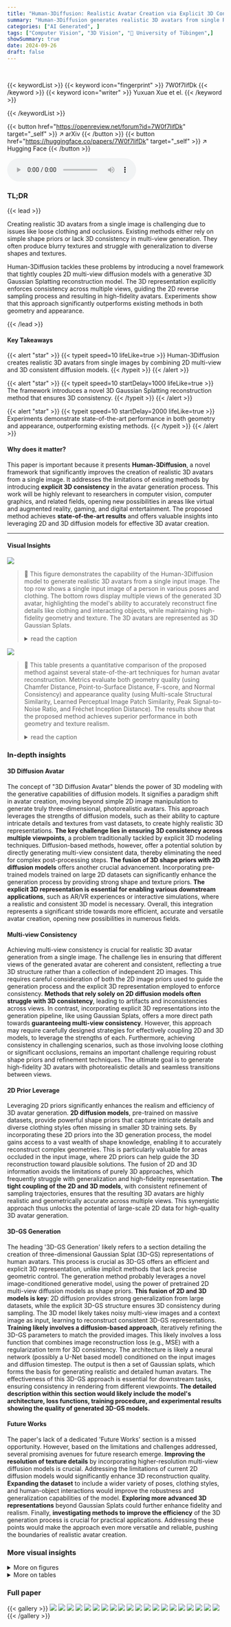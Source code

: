 ```yaml
---
title: "Human-3Diffusion: Realistic Avatar Creation via Explicit 3D Consistent Diffusion Models"
summary: "Human-3Diffusion generates realistic 3D avatars from single RGB images using coupled 2D multi-view and 3D consistent diffusion models, achieving high-fidelity geometry and texture."
categories: ["AI Generated", ]
tags: ["Computer Vision", "3D Vision", "🏢 University of Tübingen",]
showSummary: true
date: 2024-09-26
draft: false
---
```


<br>

{{< keywordList >}}
{{< keyword icon="fingerprint" >}} 7W0f7lifDk {{< /keyword >}}
{{< keyword icon="writer" >}} Yuxuan Xue et el. {{< /keyword >}}
 
{{< /keywordList >}}

{{< button href="https://openreview.net/forum?id=7W0f7lifDk" target="_self" >}}
↗ arXiv
{{< /button >}}
{{< button href="https://huggingface.co/papers/7W0f7lifDk" target="_self" >}}
↗ Hugging Face
{{< /button >}}



<audio controls>
    <source src="https://ai-paper-reviewer.com/7W0f7lifDk/podcast.wav" type="audio/wav">
    Your browser does not support the audio element.
</audio>


### TL;DR


{{< lead >}}

Creating realistic 3D avatars from a single image is challenging due to issues like loose clothing and occlusions. Existing methods either rely on simple shape priors or lack 3D consistency in multi-view generation.  They often produce blurry textures and struggle with generalization to diverse shapes and textures.

Human-3Diffusion tackles these problems by introducing a novel framework that tightly couples 2D multi-view diffusion models with a generative 3D Gaussian Splatting reconstruction model. The 3D representation explicitly enforces consistency across multiple views, guiding the 2D reverse sampling process and resulting in high-fidelity avatars. Experiments show that this approach significantly outperforms existing methods in both geometry and appearance.

{{< /lead >}}


#### Key Takeaways

{{< alert "star" >}}
{{< typeit speed=10 lifeLike=true >}} Human-3Diffusion creates realistic 3D avatars from single images by combining 2D multi-view and 3D consistent diffusion models. {{< /typeit >}}
{{< /alert >}}

{{< alert "star" >}}
{{< typeit speed=10 startDelay=1000 lifeLike=true >}} The framework introduces a novel 3D Gaussian Splatting reconstruction method that ensures 3D consistency. {{< /typeit >}}
{{< /alert >}}

{{< alert "star" >}}
{{< typeit speed=10 startDelay=2000 lifeLike=true >}} Experiments demonstrate state-of-the-art performance in both geometry and appearance, outperforming existing methods. {{< /typeit >}}
{{< /alert >}}

#### Why does it matter?
This paper is important because it presents **Human-3Diffusion**, a novel framework that significantly improves the creation of realistic 3D avatars from a single image.  It addresses the limitations of existing methods by introducing **explicit 3D consistency** in the avatar generation process. This work will be highly relevant to researchers in computer vision, computer graphics, and related fields, opening new possibilities in areas like virtual and augmented reality, gaming, and digital entertainment.  The proposed method achieves **state-of-the-art results** and offers valuable insights into leveraging 2D and 3D diffusion models for effective 3D avatar creation.

------
#### Visual Insights



![](https://ai-paper-reviewer.com/7W0f7lifDk/figures_0_1.jpg)

> 🔼 This figure demonstrates the capability of the Human-3Diffusion model to generate realistic 3D avatars from a single input image.  The top row shows a single input image of a person in various poses and clothing. The bottom rows display multiple views of the generated 3D avatar, highlighting the model's ability to accurately reconstruct fine details like clothing and interacting objects, while maintaining high-fidelity geometry and texture. The 3D avatars are represented as 3D Gaussian Splats.
> <details>
> <summary>read the caption</summary>
> Figure 1: Given a single image of a person (top), our method Human-3Diffusion creates 3D Gaussian Splats of realistic avatars with cloth and interacting objects with high-fidelity geometry and texture.
> </details>





![](https://ai-paper-reviewer.com/7W0f7lifDk/tables_7_1.jpg)

> 🔼 This table presents a quantitative comparison of the proposed method against several state-of-the-art techniques for human avatar reconstruction.  Metrics evaluate both geometry quality (using Chamfer Distance, Point-to-Surface Distance, F-score, and Normal Consistency) and appearance quality (using Multi-scale Structural Similarity, Learned Perceptual Image Patch Similarity, Peak Signal-to-Noise Ratio, and Fréchet Inception Distance).  The results show that the proposed method achieves superior performance in both geometry and texture realism.
> <details>
> <summary>read the caption</summary>
> Table 1: Quantitative evaluation on CAPE [47], SIZER [72], and IIIT [32] dataset. Our method can perform better reconstruction in terms of more accurate geometry (CD, P2S, F-score, NC) and realistic textures (SSIM, LPIPS, PSNR, FID).
> </details>





### In-depth insights


#### 3D Diffusion Avatar
The concept of "3D Diffusion Avatar" blends the power of 3D modeling with the generative capabilities of diffusion models. It signifies a paradigm shift in avatar creation, moving beyond simple 2D image manipulation to generate truly three-dimensional, photorealistic avatars. This approach leverages the strengths of diffusion models, such as their ability to capture intricate details and textures from vast datasets, to create highly realistic 3D representations. **The key challenge lies in ensuring 3D consistency across multiple viewpoints**, a problem traditionally tackled by explicit 3D modeling techniques. Diffusion-based methods, however, offer a potential solution by directly generating multi-view consistent data, thereby eliminating the need for complex post-processing steps.  **The fusion of 3D shape priors with 2D diffusion models** offers another crucial advancement. Incorporating pre-trained models trained on large 2D datasets can significantly enhance the generation process by providing strong shape and texture priors. **The explicit 3D representation is essential for enabling various downstream applications**, such as AR/VR experiences or interactive simulations, where a realistic and consistent 3D model is necessary. Overall, this integration represents a significant stride towards more efficient, accurate and versatile avatar creation, opening new possibilities in numerous fields.

#### Multi-view Consistency
Achieving multi-view consistency is crucial for realistic 3D avatar generation from a single image.  The challenge lies in ensuring that different views of the generated avatar are coherent and consistent, reflecting a true 3D structure rather than a collection of independent 2D images.  This requires careful consideration of both the 2D image priors used to guide the generation process and the explicit 3D representation employed to enforce consistency.  **Methods that rely solely on 2D diffusion models often struggle with 3D consistency**, leading to artifacts and inconsistencies across views. In contrast, incorporating explicit 3D representations into the generation pipeline, like using Gaussian Splats, offers a more direct path towards **guaranteeing multi-view consistency**.  However, this approach may require carefully designed strategies for effectively coupling 2D and 3D models, to leverage the strengths of each.  Furthermore, achieving consistency in challenging scenarios, such as those involving loose clothing or significant occlusions, remains an important challenge requiring robust shape priors and refinement techniques. The ultimate goal is to generate high-fidelity 3D avatars with photorealistic details and seamless transitions between views.

#### 2D Prior Leverage
Leveraging 2D priors significantly enhances the realism and efficiency of 3D avatar generation.  **2D diffusion models**, pre-trained on massive datasets, provide powerful shape priors that capture intricate details and diverse clothing styles often missing in smaller 3D training sets. By incorporating these 2D priors into the 3D generation process, the model gains access to a vast wealth of shape knowledge, enabling it to accurately reconstruct complex geometries. This is particularly valuable for areas occluded in the input image, where 2D priors can help guide the 3D reconstruction toward plausible solutions. The fusion of 2D and 3D information avoids the limitations of purely 3D approaches, which frequently struggle with generalization and high-fidelity representation.  **The tight coupling of the 2D and 3D models**, with consistent refinement of sampling trajectories, ensures that the resulting 3D avatars are highly realistic and geometrically accurate across multiple views. This synergistic approach thus unlocks the potential of large-scale 2D data for high-quality 3D avatar generation.

#### 3D-GS Generation
The heading '3D-GS Generation' likely refers to a section detailing the creation of three-dimensional Gaussian Splat (3D-GS) representations of human avatars.  This process is crucial as 3D-GS offers an efficient and explicit 3D representation, unlike implicit methods that lack precise geometric control.  The generation method probably leverages a novel image-conditioned generative model, using the power of pretrained 2D multi-view diffusion models as shape priors. **This fusion of 2D and 3D models is key**: 2D diffusion provides strong generalization from large datasets, while the explicit 3D-GS structure ensures 3D consistency during sampling.  The 3D model likely takes noisy multi-view images and a context image as input, learning to reconstruct consistent 3D-GS representations. **Training likely involves a diffusion-based approach**, iteratively refining the 3D-GS parameters to match the provided images. This likely involves a loss function that combines image reconstruction loss (e.g., MSE) with a regularization term for 3D consistency. The architecture is likely a neural network (possibly a U-Net based model) conditioned on the input images and diffusion timestep.  The output is then a set of Gaussian splats, which forms the basis for generating realistic and detailed human avatars.  The effectiveness of this 3D-GS approach is essential for downstream tasks, ensuring consistency in rendering from different viewpoints.  **The detailed description within this section would likely include the model's architecture, loss functions, training procedure, and experimental results showing the quality of generated 3D-GS models.**

#### Future Works
The paper's lack of a dedicated 'Future Works' section is a missed opportunity.  However, based on the limitations and challenges addressed, several promising avenues for future research emerge.  **Improving the resolution of texture details** by incorporating higher-resolution multi-view diffusion models is crucial.  Addressing the limitations of current 2D diffusion models would significantly enhance 3D reconstruction quality.  **Expanding the dataset** to include a wider variety of poses, clothing styles, and human-object interactions would improve the robustness and generalization capabilities of the model.  **Exploring more advanced 3D representations** beyond Gaussian Splats could further enhance fidelity and realism. Finally, **investigating methods to improve the efficiency** of the 3D generation process is crucial for practical applications. Addressing these points would make the approach even more versatile and reliable, pushing the boundaries of realistic avatar creation.


### More visual insights

<details>
<summary>More on figures
</summary>


![](https://ai-paper-reviewer.com/7W0f7lifDk/figures_3_1.jpg)

> 🔼 This figure illustrates the method overview of Human-3Diffusion. Starting with a single RGB image as input, the model generates a realistic 3D avatar.  The process involves leveraging 2D multi-view diffusion models for shape priors, while simultaneously refining the 2D reverse sampling trajectory using generated 3D renderings to ensure 3D consistency.  This tight coupling between 2D and 3D models results in a high-quality 3D avatar representation.
> <details>
> <summary>read the caption</summary>
> Figure 2: Method Overview. Given a single RGB image (A), we sample a realistic 3D avatar represented as 3D Gaussian Splats (D). At each reverse step, our 3D generation model gø leverages 2D multi-view diffusion prior from ee which provides a strong shape prior but is not 3D consistent (B, cf. Sec. 4.1). We then refine the 2D reverse sampling trajectory with generated 3D renderings that are guaranteed to be 3D consistent (C, cf. Sec. 4.2). Our tight coupling ensures 3D consistency at each sampling step and obtains a high-quality 3D avatar (D).
> </details>



![](https://ai-paper-reviewer.com/7W0f7lifDk/figures_5_1.jpg)

> 🔼 This figure provides a visual overview of the Human-3Diffusion method. It shows how a single RGB image is used as input to generate a realistic 3D avatar represented as 3D Gaussian Splats. The process involves leveraging 2D multi-view diffusion priors for shape information, refining the 2D reverse sampling trajectory with 3D-consistent renderings, and ensuring 3D consistency at each sampling step.
> <details>
> <summary>read the caption</summary>
> Figure 2: Method Overview. Given a single RGB image (A), we sample a realistic 3D avatar represented as 3D Gaussian Splats (D). At each reverse step, our 3D generation model gø leverages 2D multi-view diffusion prior from ee which provides a strong shape prior but is not 3D consistent (B, cf. Sec. 4.1). We then refine the 2D reverse sampling trajectory with generated 3D renderings that are guaranteed to be 3D consistent (C, cf. Sec. 4.2). Our tight coupling ensures 3D consistency at each sampling step and obtains a high-quality 3D avatar (D).
> </details>



![](https://ai-paper-reviewer.com/7W0f7lifDk/figures_6_1.jpg)

> 🔼 This figure compares the results of the proposed Human-3Diffusion method to several state-of-the-art avatar reconstruction methods (ICON, ECON, SiTH, and SIFU). The comparison highlights the ability of Human-3Diffusion to generate realistic avatars with coherent clothing and textures, even in areas occluded in the input image, unlike the other methods that struggle with loose clothing or produce blurry textures.
> <details>
> <summary>read the caption</summary>
> Figure 3: Qualitative comparison with baselines. Recent avatar reconstruction works ICON [87], ECON [88], SiTH [23] and SIFU [108]) cannot reconstruct loose clothing coherently. Additionally, SITH and SIFU generate blurry texture in unseen regions due to their deterministic formulation of regressing 3D avatar directly from single RGB imagse. In contract, our method is able to reconstruct avatars with realistic textures and plausible 3D geometry in both seen and unseen region.
> </details>



![](https://ai-paper-reviewer.com/7W0f7lifDk/figures_7_1.jpg)

> 🔼 This figure compares 3D reconstruction results obtained using different methods.  The input is a single RGB image of a person. The 'Ours' column shows the results produced by the proposed Human-3Diffusion method, which uses an explicit 3D representation to ensure 3D consistency across multiple views. In contrast, the 'MVD' and 'MVDft' columns show the results of using only a 2D multi-view diffusion model without the explicit 3D representation. The comparison highlights the superior performance of the proposed Human-3Diffusion in generating 3D consistent multi-views and avoiding artifacts.
> <details>
> <summary>read the caption</summary>
> Figure 4: 3D reconstruction conditioned on different multi-view priors. Without our 3D-consistent sampling, the 2D diffusion model cannot generate 3D consistent multi-views (MVD, MVDft), leading to artifacts like floating 3D Gaussians splats.
> </details>



![](https://ai-paper-reviewer.com/7W0f7lifDk/figures_8_1.jpg)

> 🔼 This figure shows an ablation study demonstrating the benefit of using 2D multi-view priors in the 3D generation process.  The leftmost image is the input image of a stuffed rabbit. The middle section shows the results of the model when using the proposed method (with 2D multi-view priors), showcasing a relatively complete and consistent 3D reconstruction from various viewpoints. The rightmost section shows the results obtained using a 'pure 3D generative model without 2D priors', highlighting the significant improvement achieved through the integration of 2D information in improving the quality and consistency of 3D generation for unseen objects.
> <details>
> <summary>read the caption</summary>
> Figure 5: 2D multi-view priors x enhances generalization to general objects in GSO [17] dataset.
> </details>



![](https://ai-paper-reviewer.com/7W0f7lifDk/figures_9_1.jpg)

> 🔼 This figure provides a visual overview of the Human-3Diffusion method. It shows how a single RGB image is used as input to generate a realistic 3D avatar.  The process involves leveraging 2D multi-view diffusion models for shape priors, refining the 2D reverse sampling trajectory with 3D-consistent renderings, and ultimately producing a high-quality 3D avatar represented as 3D Gaussian Splats.
> <details>
> <summary>read the caption</summary>
> Figure 2: Method Overview. Given a single RGB image (A), we sample a realistic 3D avatar represented as 3D Gaussian Splats (D). At each reverse step, our 3D generation model gø leverages 2D multi-view diffusion prior from ee which provides a strong shape prior but is not 3D consistent (B, cf. Sec. 4.1). We then refine the 2D reverse sampling trajectory with generated 3D renderings that are guaranteed to be 3D consistent (C, cf. Sec. 4.2). Our tight coupling ensures 3D consistency at each sampling step and obtains a high-quality 3D avatar (D).
> </details>



![](https://ai-paper-reviewer.com/7W0f7lifDk/figures_21_1.jpg)

> 🔼 This figure visualizes the intermediate sampling steps during the reverse diffusion process.  It shows how the model refines its estimates at each step, transitioning from noisy input to a clear, consistent output.  The comparison highlights the benefits of using the 3D reconstruction model to correct inconsistencies introduced by the 2D diffusion model alone, showing improved clarity and consistency in the final output.
> <details>
> <summary>read the caption</summary>
> Figure 7: Visualization of intermediate sampling steps from a Gaussian Noise (t = 1000) to the last denoising step (t = 0). From top to bottom: current state xt, estimated clear view by 2D diffusion models xt, and corrected clear view by generated 3D Gaussian Splatting. Our 2D diffusion model eθ(0) already provides strong multi-view prior at an early stage with large t. Our 3D reconstruction model gθ(0) can correct the inconsistency in xtgt illustrated in red circle.
> </details>



![](https://ai-paper-reviewer.com/7W0f7lifDk/figures_23_1.jpg)

> 🔼 This figure presents a qualitative comparison of the proposed Human-3Diffusion method with several state-of-the-art avatar reconstruction methods on the Sizer and IIIT datasets.  The results show that Human-3Diffusion outperforms competing methods, especially in terms of reconstructing clothing and accessories accurately, with higher fidelity in geometry and appearance.  The comparison highlights the superiority of the Human-3diffusion model in handling loose and complex clothing.
> <details>
> <summary>read the caption</summary>
> Figure 8: Qualitative comparison on Sizer [72] and IIIT [32].
> </details>



![](https://ai-paper-reviewer.com/7W0f7lifDk/figures_24_1.jpg)

> 🔼 This figure presents a qualitative comparison of different methods for human avatar reconstruction on the Sizer and IIIT datasets.  The 'Input' column shows the original images used. The remaining columns show the results generated by various techniques, including the authors' proposed method, labeled as 'Ours.'  The comparison highlights the differences in the quality of the generated avatars with respect to geometry, clothing details, and overall realism.
> <details>
> <summary>read the caption</summary>
> Figure 8: Qualitative comparison on Sizer [72] and IIIT [32].
> </details>



![](https://ai-paper-reviewer.com/7W0f7lifDk/figures_25_1.jpg)

> 🔼 This figure shows several examples of avatar reconstruction results from single images. The left column shows the input images, and the right column displays the reconstructed avatars produced by the Human-3Diffusion model.  Each row demonstrates the reconstruction of a person wearing clothing that exhibits varying degrees of looseness. The figure highlights the ability of the model to handle the challenges of loose clothing in 3D avatar reconstruction.
> <details>
> <summary>read the caption</summary>
> Figure 10: Qualitative results on unseen data during training. Input image is in left column. Our method successfully reconstructs different degree of loose clothing.
> </details>



![](https://ai-paper-reviewer.com/7W0f7lifDk/figures_26_1.jpg)

> 🔼 This figure compares the qualitative results of the proposed method with several state-of-the-art avatar reconstruction methods.  It highlights the superior ability of the proposed method to reconstruct avatars with loose clothing and realistic textures, compared to the other methods which struggle with coherent reconstruction of loose clothing and generate blurry textures in unseen regions due to their deterministic nature.
> <details>
> <summary>read the caption</summary>
> Figure 3: Qualitative comparison with baselines. Recent avatar reconstruction works ICON [87], ECON [88], SiTH [23] and SIFU [108]) cannot reconstruct loose clothing coherently. Additionally, SITH and SIFU generate blurry texture in unseen regions due to their deterministic formulation of regressing 3D avatar directly from single RGB imagse. In contract, our method is able to reconstruct avatars with realistic textures and plausible 3D geometry in both seen and unseen region.
> </details>



![](https://ai-paper-reviewer.com/7W0f7lifDk/figures_27_1.jpg)

> 🔼 This figure shows the results of the Human-3Diffusion method. Given a single image of a person as input (top row), the method generates a 3D model of the person represented as 3D Gaussian Splats. The generated models accurately capture details like clothing, interacting objects, and the overall geometry and texture of the person.
> <details>
> <summary>read the caption</summary>
> Figure 1: Given a single image of a person (top), our method Human-3Diffusion creates 3D Gaussian Splats of realistic avatars with cloth and interacting objects with high-fidelity geometry and texture.
> </details>



![](https://ai-paper-reviewer.com/7W0f7lifDk/figures_28_1.jpg)

> 🔼 This figure compares the results of the proposed method with several state-of-the-art avatar reconstruction methods. It highlights the superior performance of the proposed method in reconstructing avatars with realistic textures and geometry, especially for loose clothing and occluded regions.
> <details>
> <summary>read the caption</summary>
> Figure 3: Qualitative comparison with baselines. Recent avatar reconstruction works ICON [87], ECON [88], SiTH [23] and SIFU [108]) cannot reconstruct loose clothing coherently. Additionally, SITH and SIFU generate blurry texture in unseen regions due to their deterministic formulation of regressing 3D avatar directly from single RGB imagse. In contract, our method is able to reconstruct avatars with realistic textures and plausible 3D geometry in both seen and unseen region.
> </details>



![](https://ai-paper-reviewer.com/7W0f7lifDk/figures_29_1.jpg)

> 🔼 This figure shows qualitative results of the proposed Human-3Diffusion model on the UBC fashion dataset [101]. The input images are the first frame extracted from each video in this dataset. The results demonstrate that the model generalizes well to real-world images, achieving high fidelity in both geometry and appearance.
> <details>
> <summary>read the caption</summary>
> Figure 14: Qualitative results on UBC fashion [101] dataset. Results demonstrate that our model generalizes well to real world images in both geometry and appearance.
> </details>



![](https://ai-paper-reviewer.com/7W0f7lifDk/figures_30_1.jpg)

> 🔼 This figure shows the overall pipeline of Human-3Diffusion. Starting from a single RGB image, the model generates a realistic 3D avatar represented by 3D Gaussian Splats.  The process involves leveraging 2D multi-view diffusion priors for shape information while simultaneously refining the 2D reverse sampling trajectory using the generated 3D renderings to ensure 3D consistency.  The tight coupling between 2D and 3D models is crucial for achieving high-fidelity results.
> <details>
> <summary>read the caption</summary>
> Figure 2: Method Overview. Given a single RGB image (A), we sample a realistic 3D avatar represented as 3D Gaussian Splats (D). At each reverse step, our 3D generation model gø leverages 2D multi-view diffusion prior from ee which provides a strong shape prior but is not 3D consistent (B, cf. Sec. 4.1). We then refine the 2D reverse sampling trajectory with generated 3D renderings that are guaranteed to be 3D consistent (C, cf. Sec. 4.2). Our tight coupling ensures 3D consistency at each sampling step and obtains a high-quality 3D avatar (D).
> </details>



![](https://ai-paper-reviewer.com/7W0f7lifDk/figures_31_1.jpg)

> 🔼 This figure compares the qualitative results of the proposed Human-3Diffusion model against several state-of-the-art avatar reconstruction methods (ICON, ECON, SiTH, SIFU). The comparison highlights the superior ability of Human-3Diffusion to reconstruct avatars with realistic textures and 3D geometry, especially in handling loose clothing and occluded regions where other methods produce blurry textures or incomplete geometry.
> <details>
> <summary>read the caption</summary>
> Figure 3: Qualitative comparison with baselines. Recent avatar reconstruction works ICON [87], ECON [88], SiTH [23] and SIFU [108]) cannot reconstruct loose clothing coherently. Additionally, SITH and SIFU generate blurry texture in unseen regions due to their deterministic formulation of regressing 3D avatar directly from single RGB imagse. In contract, our method is able to reconstruct avatars with realistic textures and plausible 3D geometry in both seen and unseen region.
> </details>



![](https://ai-paper-reviewer.com/7W0f7lifDk/figures_31_2.jpg)

> 🔼 This figure compares the qualitative results of the proposed method against other state-of-the-art avatar reconstruction methods. The comparison highlights the superior performance of the proposed method in handling loose clothing and generating realistic textures, even in unseen regions.  The figure visually demonstrates that existing methods struggle to reconstruct loose clothing coherently and produce blurry textures, unlike the proposed method.
> <details>
> <summary>read the caption</summary>
> Figure 3: Qualitative comparison with baselines. Recent avatar reconstruction works ICON [87], ECON [88], SiTH [23] and SIFU [108]) cannot reconstruct loose clothing coherently. Additionally, SITH and SIFU generate blurry texture in unseen regions due to their deterministic formulation of regressing 3D avatar directly from single RGB imagse. In contract, our method is able to reconstruct avatars with realistic textures and plausible 3D geometry in both seen and unseen region.
> </details>



![](https://ai-paper-reviewer.com/7W0f7lifDk/figures_32_1.jpg)

> 🔼 This figure shows the generative power of the proposed model. By sampling from the learned 3D distribution with different random seeds, the model generates diverse yet plausible 3D representations, particularly in the self-occluded regions (the back of the subject).  The differences are noticeable in the hair style, texture, and cloth wrinkles.  This is a key advantage over non-generative methods which tend to produce blurry or less detailed results in self-occluded areas.
> <details>
> <summary>read the caption</summary>
> Figure 18: Our model learns 3D distribution. By different sampling from the learned distribution, we obtain diverse yet plausible 3D representations. The generative power is a key to generate clear self-occluded region, which is impossible in non-generative reconstruction approaches [56, 57, 74, 108].
> </details>



![](https://ai-paper-reviewer.com/7W0f7lifDk/figures_35_1.jpg)

> 🔼 This figure shows example scans from the training datasets used in the Human-3Diffusion model.  The datasets include AXYZ, Custom Human, THuman 2.0, THuman 3.0, and Commercial datasets, each contributing a variety of body types, clothing styles, poses, and accessories. This diversity is crucial for training a robust and generalizable model that can handle a wide range of human appearances and situations.
> <details>
> <summary>read the caption</summary>
> Figure 19: Example scans in training datasets [1–4, 21, 27, 65, 98].
> </details>



![](https://ai-paper-reviewer.com/7W0f7lifDk/figures_36_1.jpg)

> 🔼 This figure shows the results of the Human-3Diffusion method. Given a single image of a person as input, the method generates a realistic 3D model of the person, including detailed clothing and any interacting objects.  The 3D model is represented using Gaussian Splats, a technique that allows for efficient rendering and manipulation of complex 3D shapes.  The figure highlights the high fidelity of the generated model in terms of both geometry and texture.
> <details>
> <summary>read the caption</summary>
> Figure 1: Given a single image of a person (top), our method Human-3Diffusion creates 3D Gaussian Splats of realistic avatars with cloth and interacting objects with high-fidelity geometry and texture.
> </details>



![](https://ai-paper-reviewer.com/7W0f7lifDk/figures_36_2.jpg)

> 🔼 This figure shows the result of the Human-3Diffusion method.  Given a single image of a person as input (shown at the top), the method generates a realistic 3D model of the person, represented as a collection of 3D Gaussian Splats.  The generated models accurately capture details such as clothing, and interactions with objects, showcasing high-fidelity geometry and texture. The multiple views presented demonstrate the 3D consistency achieved by the method.
> <details>
> <summary>read the caption</summary>
> Figure 1: Given a single image of a person (top), our method Human-3Diffusion creates 3D Gaussian Splats of realistic avatars with cloth and interacting objects with high-fidelity geometry and texture.
> </details>



![](https://ai-paper-reviewer.com/7W0f7lifDk/figures_36_3.jpg)

> 🔼 This figure compares the results of the proposed Human-3Diffusion method with other state-of-the-art avatar reconstruction methods (ICON, ECON, SiTH, and SIFU). It highlights that the proposed method is superior in reconstructing loose clothing and producing realistic textures, particularly in areas occluded in the input image. The comparison demonstrates the advantages of using an explicit 3D consistent diffusion model.
> <details>
> <summary>read the caption</summary>
> Figure 3: Qualitative comparison with baselines. Recent avatar reconstruction works ICON [87], ECON [88], SiTH [23] and SIFU [108]) cannot reconstruct loose clothing coherently. Additionally, SITH and SIFU generate blurry texture in unseen regions due to their deterministic formulation of regressing 3D avatar directly from single RGB imagse. In contract, our method is able to reconstruct avatars with realistic textures and plausible 3D geometry in both seen and unseen region.
> </details>



![](https://ai-paper-reviewer.com/7W0f7lifDk/figures_37_1.jpg)

> 🔼 This figure shows a failure case of the Human-3Diffusion model.  The model is unable to reconstruct the numbers on the running shirt of the person in the image, indicating a limitation in reconstructing fine details, especially text, potentially due to the resolution limitations of the multi-view diffusion model used.
> <details>
> <summary>read the caption</summary>
> Figure 23: Failure Case: our model cannot reconstruct the numbers on the cloth.
> </details>



![](https://ai-paper-reviewer.com/7W0f7lifDk/figures_37_2.jpg)

> 🔼 This figure shows a failure case of the Human-3Diffusion model. The input image shows a person performing a challenging pose (a handstand). The model's reconstruction of the person's pose is inaccurate and blurry, especially in the head and upper body regions. The highlighted area in the reconstructed images indicates the region of notable inaccuracy.
> <details>
> <summary>read the caption</summary>
> Figure 24: Failure Case: our model fails in infer appearance of human with challenging pose.
> </details>



</details>




<details>
<summary>More on tables
</summary>


![](https://ai-paper-reviewer.com/7W0f7lifDk/tables_7_2.jpg)
> 🔼 This table presents the results of an ablation study that evaluates the impact of trajectory refinement on the quality of multi-view images generated by a 2D multi-view diffusion model. The study compares three different methods:  1.  **MVD:** A pretrained 2D multi-view diffusion model. 2.  **MVDft:** A fine-tuned 2D multi-view diffusion model. 3.  **Ours:** The proposed method, which incorporates 3D-consistent sampling to refine the sampling trajectory.  The table shows that the proposed method significantly improves the quality of the generated multi-view images, as measured by LPIPS (lower is better), SSIM (higher is better), and PSNR (higher is better).
> <details>
> <summary>read the caption</summary>
> Table 2: Evaluating trajectory refinement for 2D multi-view diffusion. Our proposed refinement improves multi-view image quality.
> </details>

![](https://ai-paper-reviewer.com/7W0f7lifDk/tables_8_1.jpg)
> 🔼 This table presents an ablation study on the impact of trajectory refinement in 2D multi-view diffusion on image quality. It compares three methods: the original Multi-View Diffusion (MVD), MVD fine-tuned on the authors' dataset (MVDft), and MVD with the proposed 3D consistent sampling trajectory refinement. The results show that the proposed refinement significantly improves multi-view image quality in terms of LPIPS (lower is better), SSIM (higher is better), and PSNR (higher is better), demonstrating the effectiveness of the proposed trajectory refinement technique.
> <details>
> <summary>read the caption</summary>
> Table 2: Evaluating trajectory refinement for 2D multi-view diffusion. Our proposed refinement improves multi-view image quality.
> </details>

![](https://ai-paper-reviewer.com/7W0f7lifDk/tables_8_2.jpg)
> 🔼 This table presents the results of an ablation study that evaluates the impact of trajectory refinement on the quality of generated multi-view images. The study compares three methods: (1) MVD (Multi-View Diffusion), (2) MVDft (fine-tuned MVD on the authors' data), and (3) the authors' proposed method, which incorporates 3D consistent sampling to refine the 2D sampling trajectory.  The results are assessed using three metrics: LPIPS (lower is better), SSIM (higher is better), and PSNR (higher is better), reflecting the improvements in image quality achieved by trajectory refinement. The table shows that the authors' method significantly improves the quality of the generated multi-view images compared to the other two methods.
> <details>
> <summary>read the caption</summary>
> Table 2: Evaluating trajectory refinement for 2D multi-view diffusion. Our proposed refinement improves multi-view image quality.
> </details>

![](https://ai-paper-reviewer.com/7W0f7lifDk/tables_8_3.jpg)
> 🔼 The table presents the PSNR values for the 3D reconstruction model with and without the 2D multi-view prior. The results show that incorporating the 2D multi-view prior significantly improves the PSNR, indicating that the prior is crucial for better performance.
> <details>
> <summary>read the caption</summary>
> Table 4: 2D multi-view priors improves 3D generative model gø. Therefore, we evaluate the overall quality improve human reconstruction quality.
> </details>

![](https://ai-paper-reviewer.com/7W0f7lifDk/tables_20_1.jpg)
> 🔼 This table presents a quantitative comparison of the proposed method against several state-of-the-art image-to-avatar reconstruction methods.  The metrics used evaluate both the geometry (accuracy of 3D shape) and appearance (quality of textures) of the generated avatars.  The results demonstrate that the proposed method outperforms existing techniques in both geometry and appearance.
> <details>
> <summary>read the caption</summary>
> Table 1: Quantitative evaluation on CAPE [47], SIZER [72], and IIIT [32] dataset. Our method can perform better reconstruction in terms of more accurate geometry (CD, P2S, F-score, NC) and realistic textures (SSIM, LPIPS, PSNR, FID).
> </details>

</details>




### Full paper

{{< gallery >}}
<img src="https://ai-paper-reviewer.com/7W0f7lifDk/1.png" class="grid-w50 md:grid-w33 xl:grid-w25" />
<img src="https://ai-paper-reviewer.com/7W0f7lifDk/2.png" class="grid-w50 md:grid-w33 xl:grid-w25" />
<img src="https://ai-paper-reviewer.com/7W0f7lifDk/3.png" class="grid-w50 md:grid-w33 xl:grid-w25" />
<img src="https://ai-paper-reviewer.com/7W0f7lifDk/4.png" class="grid-w50 md:grid-w33 xl:grid-w25" />
<img src="https://ai-paper-reviewer.com/7W0f7lifDk/5.png" class="grid-w50 md:grid-w33 xl:grid-w25" />
<img src="https://ai-paper-reviewer.com/7W0f7lifDk/6.png" class="grid-w50 md:grid-w33 xl:grid-w25" />
<img src="https://ai-paper-reviewer.com/7W0f7lifDk/7.png" class="grid-w50 md:grid-w33 xl:grid-w25" />
<img src="https://ai-paper-reviewer.com/7W0f7lifDk/8.png" class="grid-w50 md:grid-w33 xl:grid-w25" />
<img src="https://ai-paper-reviewer.com/7W0f7lifDk/9.png" class="grid-w50 md:grid-w33 xl:grid-w25" />
<img src="https://ai-paper-reviewer.com/7W0f7lifDk/10.png" class="grid-w50 md:grid-w33 xl:grid-w25" />
<img src="https://ai-paper-reviewer.com/7W0f7lifDk/11.png" class="grid-w50 md:grid-w33 xl:grid-w25" />
<img src="https://ai-paper-reviewer.com/7W0f7lifDk/12.png" class="grid-w50 md:grid-w33 xl:grid-w25" />
<img src="https://ai-paper-reviewer.com/7W0f7lifDk/13.png" class="grid-w50 md:grid-w33 xl:grid-w25" />
<img src="https://ai-paper-reviewer.com/7W0f7lifDk/14.png" class="grid-w50 md:grid-w33 xl:grid-w25" />
<img src="https://ai-paper-reviewer.com/7W0f7lifDk/15.png" class="grid-w50 md:grid-w33 xl:grid-w25" />
<img src="https://ai-paper-reviewer.com/7W0f7lifDk/16.png" class="grid-w50 md:grid-w33 xl:grid-w25" />
<img src="https://ai-paper-reviewer.com/7W0f7lifDk/17.png" class="grid-w50 md:grid-w33 xl:grid-w25" />
<img src="https://ai-paper-reviewer.com/7W0f7lifDk/18.png" class="grid-w50 md:grid-w33 xl:grid-w25" />
<img src="https://ai-paper-reviewer.com/7W0f7lifDk/19.png" class="grid-w50 md:grid-w33 xl:grid-w25" />
<img src="https://ai-paper-reviewer.com/7W0f7lifDk/20.png" class="grid-w50 md:grid-w33 xl:grid-w25" />
{{< /gallery >}}